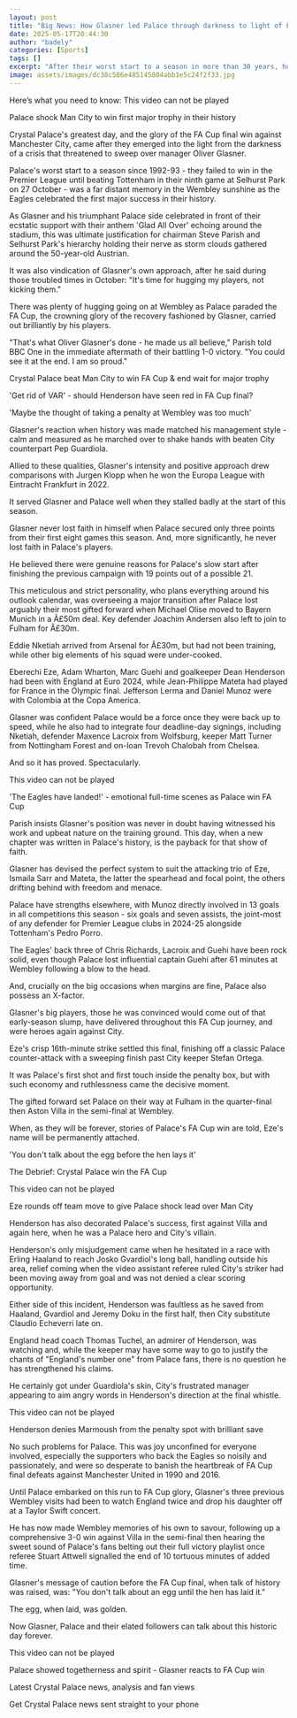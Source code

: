 ```yaml
---
layout: post
title: "Big News: How Glasner led Palace through darkness to light of FA Cup glory"
date: 2025-05-17T20:44:30
author: "badely"
categories: [Sports]
tags: []
excerpt: "After their worst start to a season in more than 30 years, how did manager Oliver Glasner steer Crystal Palace to their first major trophy?"
image: assets/images/dc38c586e485145804abb1e5c24f2f33.jpg
---
```


Here’s what you need to know: This video can not be played

Palace shock Man City to win first major trophy in their history

Crystal Palace's greatest day, and the glory of the FA Cup final win against Manchester City, came after they emerged into the light from the darkness of a crisis that threatened to sweep over manager Oliver Glasner.

Palace's worst start to a season since 1992-93 - they failed to win in the Premier League until beating Tottenham in their ninth game at Selhurst Park on 27 October - was a far distant memory in the Wembley sunshine as the Eagles celebrated the first major success in their history.

As Glasner and his triumphant Palace side celebrated in front of their ecstatic support with their anthem 'Glad All Over' echoing around the stadium, this was ultimate justification for chairman Steve Parish and Selhurst Park's hierarchy holding their nerve as storm clouds gathered around the 50-year-old Austrian.

It was also vindication of Glasner's own approach, after he said during those troubled times in October: "It's time for hugging my players, not kicking them."

There was plenty of hugging going on at Wembley as Palace paraded the FA Cup, the crowning glory of the recovery fashioned by Glasner, carried out brilliantly by his players.

"That's what Oliver Glasner's done - he made us all believe," Parish told BBC One in the immediate aftermath of their battling 1-0 victory. "You could see it at the end. I am so proud."

Crystal Palace beat Man City to win FA Cup & end wait for major trophy

'Get rid of VAR' - should Henderson have seen red in FA Cup final?

'Maybe the thought of taking a penalty at Wembley was too much'

Glasner's reaction when history was made matched his management style - calm and measured as he marched over to shake hands with beaten City counterpart Pep Guardiola.

Allied to these qualities, Glasner's intensity and positive approach drew comparisons with Jurgen Klopp when he won the Europa League with Eintracht Frankfurt in 2022.

It served Glasner and Palace well when they stalled badly at the start of this season.

Glasner never lost faith in himself when Palace secured only three points from their first eight games this season. And, more significantly, he never lost faith in Palace's players.

He believed there were genuine reasons for Palace's slow start after finishing the previous campaign with 19 points out of a possible 21.

This meticulous and strict personality, who plans everything around his outlook calendar, was overseeing a major transition after Palace lost arguably their most gifted forward when Michael Olise moved to Bayern Munich in a Â£50m deal. Key defender Joachim Andersen also left to join to Fulham for Â£30m.

Eddie Nketiah arrived from Arsenal for Â£30m, but had not been training, while other big elements of his squad were under-cooked.

Eberechi Eze, Adam Wharton, Marc Guehi and goalkeeper Dean Henderson had been with England at Euro 2024, while Jean-Philippe Mateta had played for France in the Olympic final. Jefferson Lerma and Daniel Munoz were with Colombia at the Copa America.

Glasner was confident Palace would be a force once they were back up to speed, while he also had to integrate four deadline-day signings, including Nketiah, defender Maxence Lacroix from Wolfsburg, keeper Matt Turner from Nottingham Forest and on-loan Trevoh Chalobah from Chelsea.

And so it has proved. Spectacularly.

This video can not be played

'The Eagles have landed!' - emotional full-time scenes as Palace win FA Cup

Parish insists Glasner's position was never in doubt having witnessed his work and upbeat nature on the training ground. This day, when a new chapter was written in Palace's history, is the payback for that show of faith.

Glasner has devised the perfect system to suit the attacking trio of Eze, Ismaila Sarr and Mateta, the latter the spearhead and focal point, the others drifting behind with freedom and menace.

Palace have strengths elsewhere, with Munoz directly involved in 13 goals in all competitions this season - six goals and seven assists, the joint-most of any defender for Premier League clubs in 2024-25 alongside Tottenham's Pedro Porro.

The Eagles' back three of Chris Richards, Lacroix and Guehi have been rock solid, even though Palace lost influential captain Guehi after 61 minutes at Wembley following a blow to the head.

And, crucially on the big occasions when margins are fine, Palace also possess an X-factor.

Glasner's big players, those he was convinced would come out of that early-season slump, have delivered throughout this FA Cup journey, and were heroes again against City.

Eze's crisp 16th-minute strike settled this final, finishing off a classic Palace counter-attack with a sweeping finish past City keeper Stefan Ortega.

It was Palace's first shot and first touch inside the penalty box, but with such economy and ruthlessness came the decisive moment.

The gifted forward set Palace on their way at Fulham in the quarter-final then Aston Villa in the semi-final at Wembley.

When, as they will be forever, stories of Palace's FA Cup win are told, Eze's name will be permanently attached.

'You don't talk about the egg before the hen lays it'

The Debrief: Crystal Palace win the FA Cup

This video can not be played

Eze rounds off team move to give Palace shock lead over Man City

Henderson has also decorated Palace's success, first against Villa and again here, when he was a Palace hero and City's villain.

Henderson's only misjudgement came when he hesitated in a race with Erling Haaland to reach Josko Gvardiol's long ball, handling outside his area, relief coming when the video assistant referee ruled City's striker had been moving away from goal and was not denied a clear scoring opportunity.

Either side of this incident, Henderson was faultless as he saved from Haaland, Gvardiol and Jeremy Doku in the first half, then City substitute Claudio Echeverri late on.

England head coach Thomas Tuchel, an admirer of Henderson, was watching and, while the keeper may have some way to go to justify the chants of "England's number one" from Palace fans, there is no question he has strengthened his claims.

He certainly got under Guardiola's skin, City's frustrated manager appearing to aim angry words in Henderson's direction at the final whistle.

This video can not be played

Henderson denies Marmoush from the penalty spot with brilliant save

No such problems for Palace. This was joy unconfined for everyone involved, especially the supporters who back the Eagles so noisily and passionately, and were so desperate to banish the heartbreak of FA Cup final defeats against Manchester United in 1990 and 2016.

Until Palace embarked on this run to FA Cup glory, Glasner's three previous Wembley visits had been to watch England twice and drop his daughter off at a Taylor Swift concert.

He has now made Wembley memories of his own to savour, following up a comprehensive 3-0 win against Villa in the semi-final then hearing the sweet sound of Palace's fans belting out their full victory playlist once referee Stuart Attwell signalled the end of 10 tortuous minutes of added time.

Glasner's message of caution before the FA Cup final, when talk of history was raised, was: "You don't talk about an egg until the hen has laid it."

The egg, when laid, was golden.

Now Glasner, Palace and their elated followers can talk about this historic day forever.

This video can not be played

Palace showed togetherness and spirit - Glasner reacts to FA Cup win

Latest Crystal Palace news, analysis and fan views

Get Crystal Palace news sent straight to your phone

